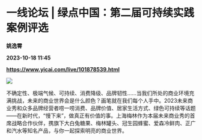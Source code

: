 # 一线论坛 | 绿点中国：第二届可持续实践案例评选
**姚逸霄**

**2023-10-18 11:45**

**https://www.yicai.com/live/101878539.html**

![](https://imgcdn.yicai.com/uppics/slides/2023/10/a40c4d84d0feb2a16115a76e7162180a.jpg)

不确定性、极端气候、可持续、消费降级、品牌韧性……当我们所处的商业环境充满挑战，未来的商业世界会是什么颜色？画笔就在我们每个人手中。2023未来商业秀和众多品牌经营者唠一唠消费、品牌价值、居家生活方式、绿色可持续等话题——在新时代，“慢下来”，做真正有价值的事。上海梅林作为本届未来商业秀的首席战略合作伙伴，携旗下大白兔糖果、梅林罐头、冠生园蜂蜜、爱森冷鲜肉、正广和汽水等知名产品，与你一起探索明亮的商业世界。